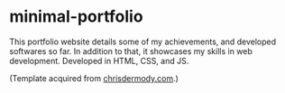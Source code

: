 # minimal-portfolio

This portfolio website details some of my achievements, and developed softwares so far. In addition to that, it showcases my skills in web development. Developed in HTML, CSS, and JS.

(Template acquired from [chrisdermody.com](http://chrisdermody.com).)
